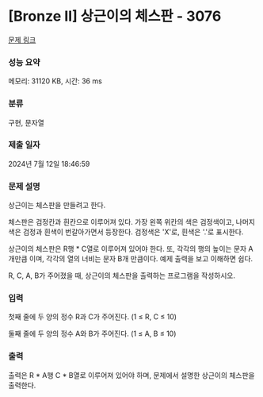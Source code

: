 # [Bronze II] 상근이의 체스판 - 3076 

[문제 링크](https://www.acmicpc.net/problem/3076) 

### 성능 요약

메모리: 31120 KB, 시간: 36 ms

### 분류

구현, 문자열

### 제출 일자

2024년 7월 12일 18:46:59

### 문제 설명

<p>상근이는 체스판을 만들려고 한다.</p>

<p>체스판은 검정칸과 흰칸으로 이루어져 있다. 가장 왼쪽 위칸의 색은 검정색이고, 나머지 색은 검정과 흰색이 번갈아가면서 등장한다. 검정색은 'X'로, 흰색은 '.'로 표시한다.</p>

<p>상근이의 체스판은 R행 * C열로 이루어져 있어야 한다. 또, 각각의 행의 높이는 문자 A개만큼 이며, 각각의 열의 너비는 문자 B개 만큼이다. 예제 출력을 보고 이해하면 쉽다.</p>

<p>R, C, A, B가 주어졌을 때, 상근이의 체스판을 출력하는 프로그램을 작성하시오.</p>

### 입력 

 <p>첫째 줄에 두 양의 정수 R과 C가 주어진다. (1 ≤ R, C ≤ 10)</p>

<p>둘째 줄에 두 양의 정수 A와 B가 주어진다. (1 ≤ A, B ≤ 10)</p>

### 출력 

 <p>출력은 R * A행 C * B열로 이루어져 있어야 하며, 문제에서 설명한 상근이의 체스판을 출력한다.</p>


